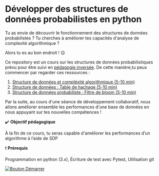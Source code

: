 Développer des structures de données probabilistes en python
==

Tu as envie de découvrir le fonctionnement des structures de données probabilistes ? Tu cherches à améliorer tes capacités d'analyse de complexité algorithmique ?

Alors tu es au bon endroit ! :wink:

Ce repository est un cours sur les structures de données probabilistiques prévu pour être suivi en [pédagogie inversée](https://fr.wikipedia.org/wiki/Classe_invers%C3%A9e). De cette manière,tu peux commencer par regarder ces ressources :
1. [Structure de données et compléxité algorithmique (5-10 min)](Structure%20de%20données%20et%20compléxité%20algorithmique.md)
2. [Structure de données : Table de hachage (5-10 min)](Structure%20de%20données%20:%20table%20de%20hachage.md)
3. [Structure de données probabiliste : Filtre de bloom (5-10 min)](Structure%20de%20données%20probabiliste%20:%20Filtre%20de%20bloom.md)

Par la suite, au cours d'une séance de développement collaboratif, nous allons améliorer ensemble les performances d'une base de données en nous appuyant sur tes nouvelles compétences !



:heavy_check_mark: **Objectif pédagogique**

À la fin de ce cours, tu seras capable d'améliorer les performances d’un algorithme à l’aide de SDP

:exclamation: **Prérequis**

Programmation en python (3.x), Écriture de test avec Pytest, Utilisation git


[![Bouton Démarrer](https://placehold.co/150x45/0969da/EFEFEF?text=D%C3%A9marrer)](Structure%20de%20données%20et%20compléxité%20algorithmique.md)

